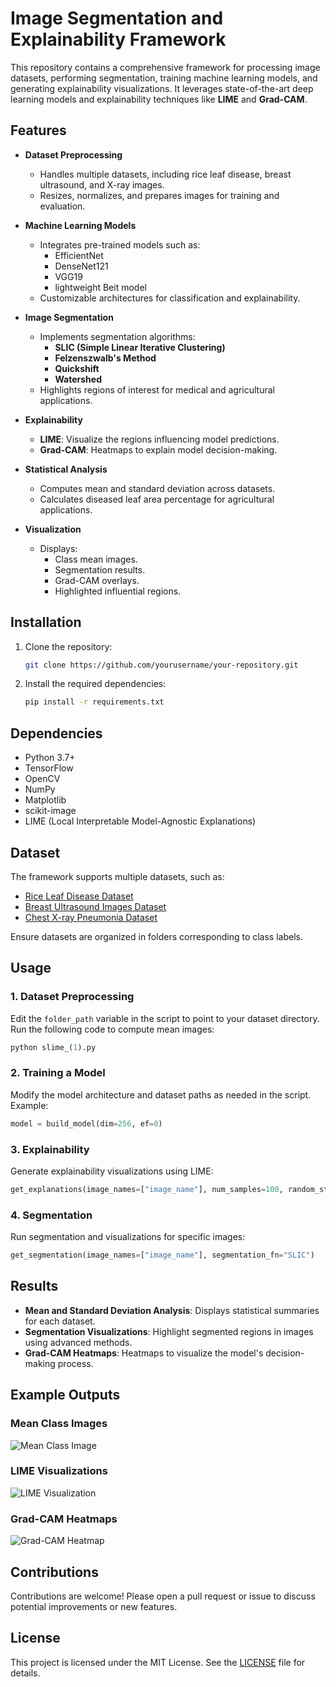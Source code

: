 
# Image Segmentation and Explainability Framework

This repository contains a comprehensive framework for processing image datasets, performing segmentation, training machine learning models, and generating explainability visualizations. It leverages state-of-the-art deep learning models and explainability techniques like **LIME** and **Grad-CAM**.

## Features

- **Dataset Preprocessing**
  - Handles multiple datasets, including rice leaf disease, breast ultrasound, and X-ray images.
  - Resizes, normalizes, and prepares images for training and evaluation.

- **Machine Learning Models**
  - Integrates pre-trained models such as:
    - EfficientNet
    - DenseNet121
    - VGG19
    - lightweight Beit model
  - Customizable architectures for classification and explainability.

- **Image Segmentation**
  - Implements segmentation algorithms:
    - **SLIC (Simple Linear Iterative Clustering)**
    - **Felzenszwalb's Method**
    - **Quickshift**
    - **Watershed**
  - Highlights regions of interest for medical and agricultural applications.

- **Explainability**
  - **LIME**: Visualize the regions influencing model predictions.
  - **Grad-CAM**: Heatmaps to explain model decision-making.

- **Statistical Analysis**
  - Computes mean and standard deviation across datasets.
  - Calculates diseased leaf area percentage for agricultural applications.

- **Visualization**
  - Displays:
    - Class mean images.
    - Segmentation results.
    - Grad-CAM overlays.
    - Highlighted influential regions.

## Installation

1. Clone the repository:
   ```bash
   git clone https://github.com/yourusername/your-repository.git
   ```
2. Install the required dependencies:
   ```bash
   pip install -r requirements.txt
   ```

## Dependencies

- Python 3.7+
- TensorFlow
- OpenCV
- NumPy
- Matplotlib
- scikit-image
- LIME (Local Interpretable Model-Agnostic Explanations)

## Dataset

The framework supports multiple datasets, such as:
- [Rice Leaf Disease Dataset](https://example.com/dataset)
- [Breast Ultrasound Images Dataset](https://example.com/dataset)
- [Chest X-ray Pneumonia Dataset](https://example.com/dataset)

Ensure datasets are organized in folders corresponding to class labels.

## Usage

### 1. Dataset Preprocessing
Edit the `folder_path` variable in the script to point to your dataset directory. Run the following code to compute mean images:
```python
python slime_(1).py
```

### 2. Training a Model
Modify the model architecture and dataset paths as needed in the script. Example:
```python
model = build_model(dim=256, ef=0)
```

### 3. Explainability
Generate explainability visualizations using LIME:
```python
get_explanations(image_names=["image_name"], num_samples=100, random_state=0)
```

### 4. Segmentation
Run segmentation and visualizations for specific images:
```python
get_segmentation(image_names=["image_name"], segmentation_fn="SLIC")
```

## Results

- **Mean and Standard Deviation Analysis**:
  Displays statistical summaries for each dataset.
- **Segmentation Visualizations**:
  Highlight segmented regions in images using advanced methods.
- **Grad-CAM Heatmaps**:
  Heatmaps to visualize the model's decision-making process.

## Example Outputs

### Mean Class Images
![Mean Class Image](examples/mean_class_image.png)

### LIME Visualizations
![LIME Visualization](examples/lime_visualization.png)

### Grad-CAM Heatmaps
![Grad-CAM Heatmap](examples/grad_cam_heatmap.png)

## Contributions

Contributions are welcome! Please open a pull request or issue to discuss potential improvements or new features.

## License

This project is licensed under the MIT License. See the [LICENSE](LICENSE) file for details.
